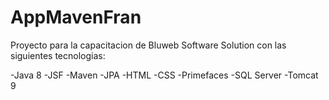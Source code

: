 # AppMavenFran

Proyecto para la capacitacion de Bluweb Software Solution con las siguientes tecnologias:

-Java 8
-JSF
-Maven 
-JPA
-HTML
-CSS
-Primefaces
-SQL Server
-Tomcat 9
